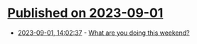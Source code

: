 # [Published on 2023-09-01](index.md)

* [2023-09-01, 14:02:37](https://lobste.rs/s/neavyr/what_are_you_doing_this_weekend) - [What are you doing this weekend?](https://lobste.rs/s/neavyr/what_are_you_doing_this_weekend)
